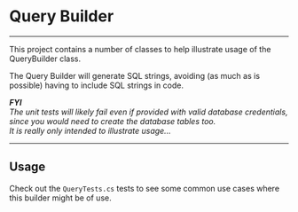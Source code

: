 # Query Builder
---
This project contains a number of classes to help illustrate usage of the QueryBuilder class.  

The Query Builder will generate SQL strings, avoiding (as much as is possible) having to include SQL strings in code.

_**FYI**_  
_The unit tests will likely fail even if provided with valid database credentials, since you would need to create the database tables too._  
_It is really only intended to illustrate usage..._

---
## Usage
Check out the `QueryTests.cs` tests to see some common use cases where this builder might be of use.
